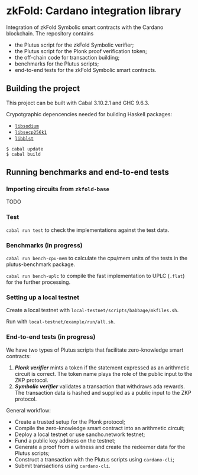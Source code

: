 # zkFold: Cardano integration library
Integration of zkFold Symbolic smart contracts with the Cardano blockchain. The repository contains
- the Plutus script for the zkFold Symbolic verifier;
- the Plutus script for the Plonk proof verification token;
- the off-chain code for transaction building;
- benchmarks for the Plutus scripts;
- end-to-end tests for the zkFold Symbolic smart contracts.

## Building the project

This project can be built with Cabal 3.10.2.1 and GHC 9.6.3.

Crypotgraphic depencencies needed for building Haskell packages:

* [`libsodium`](https://github.com/jedisct1/libsodium)
* [`libsecp256k1`](https://github.com/bitcoin-core/secp256k1)
* [`libblst`](https://github.com/supranational/blst)

```
$ cabal update
$ cabal build
```

## Running benchmarks and end-to-end tests

### Importing circuits from `zkfold-base`

TODO

### Test

`cabal run test` to check the implementations against the test data.

### Benchmarks (in progress)

`cabal run bench-cpu-mem` to calculate the cpu/mem units of the tests in the plutus-benchmark package.

`cabal run bench-uplc` to compile the fast implementation to UPLC (`.flat`) for the further processing.

### Setting up a local testnet

Create a local testnet with `local-testnet/scripts/babbage/mkfiles.sh`.

Run with `local-testnet/example/run/all.sh`.

### End-to-end tests (in progress)

We have two types of Plutus scripts that facilitate zero-knowledge smart contracts:

1) **_Plonk verifier_** mints a token if the statement expressed as an arithmetic circuit is correct. The token name plays the role of the public input to the ZKP protocol.
2) **_Symbolic verifier_** validates a transaction that withdraws ada rewards. The transaction data is hashed and supplied as a public input to the ZKP protocol.

General workflow:
- Create a trusted setup for the Plonk protocol;
- Compile the zero-knowledge smart contract into an arithmetic circuit;
- Deploy a local testnet or use sancho.network testnet;
- Fund a public key address on the testnet;
- Generate a proof from a witness and create the redeemer data for the Plutus scripts;
- Construct a transaction with the Plutus scripts using `cardano-cli`;
- Submit transactions using `cardano-cli`.
